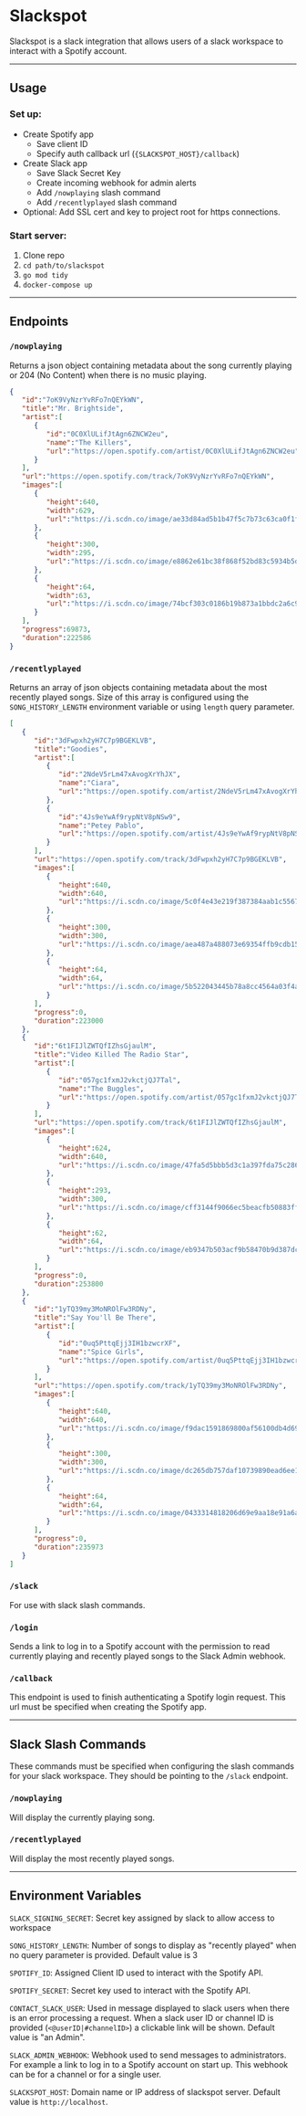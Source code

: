 # Slackspot 

Slackspot is a slack integration that allows users of a slack workspace to interact with a Spotify account. 

---
## Usage

### Set up:
* Create Spotify app
	* Save client ID
	* Specify auth callback url (`{SLACKSPOT_HOST}/callback`)
* Create Slack app
	* Save Slack Secret Key
	* Create incoming webhook for admin alerts
	* Add `/nowplaying` slash command
	* Add `/recentlyplayed` slash command
* Optional: Add SSL cert and key to project root for https connections. 

### Start server:
1. Clone repo
2. `cd path/to/slackspot`
3. `go mod tidy`
4. `docker-compose up`

---
## Endpoints 

### `/nowplaying`
Returns a json object containing metadata about the song currently playing or 204 (No Content) when there is no music playing.
```json
{
   "id":"7oK9VyNzrYvRFo7nQEYkWN",
   "title":"Mr. Brightside",
   "artist":[
      {
         "id":"0C0XlULifJtAgn6ZNCW2eu",
         "name":"The Killers",
         "url":"https://open.spotify.com/artist/0C0XlULifJtAgn6ZNCW2eu"
      }
   ],
   "url":"https://open.spotify.com/track/7oK9VyNzrYvRFo7nQEYkWN",
   "images":[
      {
         "height":640,
         "width":629,
         "url":"https://i.scdn.co/image/ae33d84ad5b1b47f5c7b73c63ca0f1fd4d131b84"
      },
      {
         "height":300,
         "width":295,
         "url":"https://i.scdn.co/image/e8862e61bc38f868f52bd83c5934b5d41e48500b"
      },
      {
         "height":64,
         "width":63,
         "url":"https://i.scdn.co/image/74bcf303c0186b19b873a1bbdc2a6c9b3fd0b90b"
      }
   ],
   "progress":69873,
   "duration":222586
} 
```

### `/recentlyplayed`
Returns an array of json objects containing metadata about the most recently played songs. Size of this array is configured using the `SONG_HISTORY_LENGTH` environment variable or using `length` query parameter. 
```json
[
   {
      "id":"3dFwpxh2yH7C7p9BGEKLVB",
      "title":"Goodies",
      "artist":[
         {
            "id":"2NdeV5rLm47xAvogXrYhJX",
            "name":"Ciara",
            "url":"https://open.spotify.com/artist/2NdeV5rLm47xAvogXrYhJX"
         },
         {
            "id":"4Js9eYwAf9rypNtV8pNSw9",
            "name":"Petey Pablo",
            "url":"https://open.spotify.com/artist/4Js9eYwAf9rypNtV8pNSw9"
         }
      ],
      "url":"https://open.spotify.com/track/3dFwpxh2yH7C7p9BGEKLVB",
      "images":[
         {
            "height":640,
            "width":640,
            "url":"https://i.scdn.co/image/5c0f4e43e219f387384aab1c5567776307776960"
         },
         {
            "height":300,
            "width":300,
            "url":"https://i.scdn.co/image/aea487a488073e69354ffb9cdb157e73668086f2"
         },
         {
            "height":64,
            "width":64,
            "url":"https://i.scdn.co/image/5b522043445b78a8cc4564a03f4a1d851ff52dd3"
         }
      ],
      "progress":0,
      "duration":223000
   },
   {
      "id":"6t1FIJlZWTQfIZhsGjaulM",
      "title":"Video Killed The Radio Star",
      "artist":[
         {
            "id":"057gc1fxmJ2vkctjQJ7Tal",
            "name":"The Buggles",
            "url":"https://open.spotify.com/artist/057gc1fxmJ2vkctjQJ7Tal"
         }
      ],
      "url":"https://open.spotify.com/track/6t1FIJlZWTQfIZhsGjaulM",
      "images":[
         {
            "height":624,
            "width":640,
            "url":"https://i.scdn.co/image/47fa5d5bbb5d3c1a397fda75c286a7a86d002e4e"
         },
         {
            "height":293,
            "width":300,
            "url":"https://i.scdn.co/image/cff3144f9066ec5beacfb50883ff1f32c7505c5f"
         },
         {
            "height":62,
            "width":64,
            "url":"https://i.scdn.co/image/eb9347b503acf9b58470b9d387dc66dd04339d22"
         }
      ],
      "progress":0,
      "duration":253800
   },
   {
      "id":"1yTQ39my3MoNROlFw3RDNy",
      "title":"Say You'll Be There",
      "artist":[
         {
            "id":"0uq5PttqEjj3IH1bzwcrXF",
            "name":"Spice Girls",
            "url":"https://open.spotify.com/artist/0uq5PttqEjj3IH1bzwcrXF"
         }
      ],
      "url":"https://open.spotify.com/track/1yTQ39my3MoNROlFw3RDNy",
      "images":[
         {
            "height":640,
            "width":640,
            "url":"https://i.scdn.co/image/f9dac1591869800af56100db4d69f28998cf1f06"
         },
         {
            "height":300,
            "width":300,
            "url":"https://i.scdn.co/image/dc265db757daf10739890ead6ee1c88415c3bf33"
         },
         {
            "height":64,
            "width":64,
            "url":"https://i.scdn.co/image/0433314818206d69e9aa18e91a6abe98eb6403ba"
         }
      ],
      "progress":0,
      "duration":235973
   }
] 
```

### `/slack`
For use with slack slash commands. 

### `/login`
Sends a link to log in to a Spotify account with the permission to read currently playing and recently played songs to the Slack Admin webhook.

### `/callback`
This endpoint is used to finish authenticating a Spotify login request. This url must be specified when creating the Spotify app. 

---
## Slack Slash Commands
These commands must be specified when configuring the slash commands for your slack workspace. They should be pointing to the `/slack` endpoint. 

###  `/nowplaying`
Will display the currently playing song. 

### `/recentlyplayed`
Will display the most recently played songs. 

---
## Environment Variables
`SLACK_SIGNING_SECRET`: Secret key assigned by slack to allow access to workspace

`SONG_HISTORY_LENGTH`: Number of songs to display as "recently played" when no query parameter is provided. Default value is 3 

`SPOTIFY_ID`: Assigned Client ID used to interact with the Spotify API. 

`SPOTIFY_SECRET`: Secret key used to interact with the Spotify API.

`CONTACT_SLACK_USER`: Used in message displayed to slack users when there is an error processing a request. When a slack user ID or channel ID is provided (`<@userID|#channelID>`) a clickable link will be shown. Default value is "an Admin". 

`SLACK_ADMIN_WEBHOOK`: Webhook used to send messages to administrators. For example a link to log in to a Spotify account on start up. This webhook can be for a channel or for a single user.

`SLACKSPOT_HOST`: Domain name or IP address of slackspot server. Default value is `http://localhost`.
